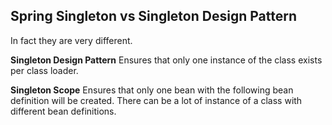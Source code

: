 ## Spring Singleton vs Singleton Design Pattern
In fact they are very different.

**Singleton Design Pattern**
Ensures that only one instance of the class exists per class loader.

**Singleton Scope**
Ensures that only one bean with the following bean definition will be created. There can be a lot of instance of a class with different bean definitions.
